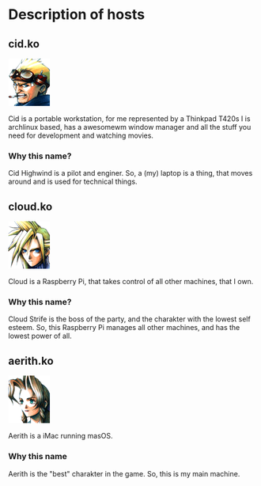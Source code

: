 # Description of hosts

## cid.ko

![Cid Highwind](https://github.com/kolibri/nest/blob/master/docs/host-pics/cid.png)

Cid is a portable workstation, for me represented by a Thinkpad T420s
I is archlinux based, has a awesomewm window manager and all the stuff you need for development and watching movies.

### Why this name?
Cid Highwind is a pilot and enginer. So, a (my) laptop is a thing, that moves around and is used for technical things.


## cloud.ko

![Cloud Strife](https://github.com/kolibri/nest/blob/master/docs/host-pics/cloud.png)

Cloud is a Raspberry Pi, that takes control of all other machines, that I own.


### Why this name?

Cloud Strife is the boss of the party, and the charakter with the lowest self esteem. So, this Raspberry Pi manages all other machines, and has the lowest power of all.


## aerith.ko

![Aerith Gainsborough](https://github.com/kolibri/nest/blob/master/docs/host-pics/aerith.png)

Aerith is a iMac running masOS.

### Why this name

Aerith is the "best" charakter in the game. So, this is my main machine.
